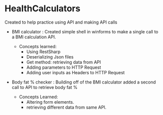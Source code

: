 # HealthCalculators

Created to help practice using API and making API calls


- BMI calculator : Created simple shell in winforms to make a single call to a BMI calculation API.
  - Concepts learned:
    - Using RestSharp
    - Deserializing Json files
    - Get method: retrieving data from API
    - Adding parameters to HTTP Request
    - Adding user inputs as Headers to HTTP Request


- Body fat % checker : Building off of the BMI calculator added a second call to API to retrieve body fat %
    - Concepts Learned:
      - Altering form elements.
      - retrieving different data from same API.
   


